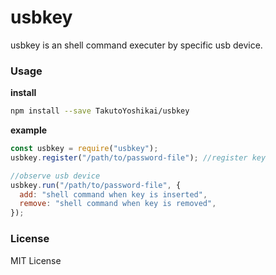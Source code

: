 # usbkey
usbkey is an shell command executer by specific usb device.

### Usage
**install**
```bash
npm install --save TakutoYoshikai/usbkey
```

**example**
```javascript
const usbkey = require("usbkey");
usbkey.register("/path/to/password-file"); //register key

//observe usb device
usbkey.run("/path/to/password-file", {
  add: "shell command when key is inserted",
  remove: "shell command when key is removed",
});
```

### License
MIT License

